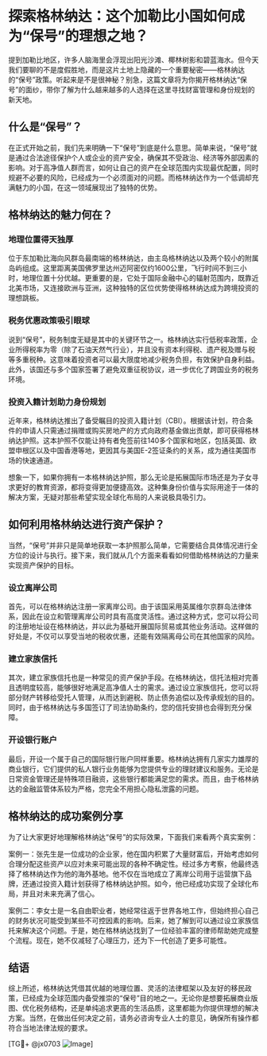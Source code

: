 # 探索格林纳达：这个加勒比小国如何成为“保号”的理想之地？

提到加勒比地区，许多人脑海里会浮现出阳光沙滩、椰林树影和碧蓝海水。但今天我们要聊的不是度假胜地，而是这片土地上隐藏的一个重要秘密——格林纳达的“保号”政策。听起来是不是很神秘？别急，这篇文章将为你揭开格林纳达“保号”的面纱，带你了解为什么越来越多的人选择在这里寻找财富管理和身份规划的新天地。

## 什么是“保号”？

在正式开始之前，我们先来明确一下“保号”到底是什么意思。简单来说，“保号”就是通过合法途径保护个人或企业的资产安全，确保其不受政治、经济等外部因素的影响。对于高净值人群而言，如何让自己的资产在全球范围内实现最优配置，同时规避不必要的风险，已经成为一个必须面对的问题。而格林纳达作为一个低调却充满魅力的小国，在这一领域展现出了独特的优势。

## 格林纳达的魅力何在？

### 地理位置得天独厚

位于东加勒比海向风群岛最南端的格林纳达，由主岛格林纳达以及两个较小的附属岛屿组成。这里距离美国佛罗里达州迈阿密仅约1600公里，飞行时间不到三小时，地理位置十分优越。更重要的是，它处于国际金融中心的辐射范围内，既靠近北美市场，又连接欧洲与亚洲，这种独特的区位优势使得格林纳达成为跨境投资的理想跳板。

### 税务优惠政策吸引眼球

说到“保号”，税务制度无疑是其中的关键环节之一。格林纳达实行低税率政策，企业所得税率为零（除了石油天然气行业），并且没有资本利得税、遗产税及赠与税等多重税种。这意味着投资者可以最大限度地减少税务负担，有效保护自身利益。此外，该国还与多个国家签署了避免双重征税协议，进一步优化了跨国业务的税务环境。

### 投资入籍计划助力身份规划

近年来，格林纳达推出了备受瞩目的投资入籍计划（CBI）。根据该计划，符合条件的申请人只需通过捐赠或购买房地产的方式向政府基金做出贡献，即可获得格林纳达护照。这本护照不仅能让持有者免签前往140多个国家和地区，包括英国、欧盟申根区以及中国香港等地，更因其与美国E-2签证条约的关系，成为通往美国市场的快速通道。

想象一下，如果你拥有一本格林纳达护照，那么无论是拓展国际市场还是为子女寻求更好的教育资源，都将变得更加便捷高效。这种集身份价值与实际用途于一体的解决方案，无疑对那些希望实现全球化布局的人来说极具吸引力。

## 如何利用格林纳达进行资产保护？

当然，“保号”并非只是简单地获取一本护照那么简单，它需要结合具体情况进行全方位的设计与执行。接下来，我们就从几个方面来看看如何借助格林纳达的力量来实现资产保护的目标。

### 设立离岸公司

首先，可以在格林纳达注册一家离岸公司。由于该国采用英属维尔京群岛法律体系，因此在设立和管理离岸公司时具有高度灵活性。通过这种方式，您可以将公司的注册地址设在格林纳达，并以此为基础开展国际贸易或其他业务活动。这样做的好处是，不仅可以享受当地的税收优惠，还能有效隔离母公司在其他国家的风险。

### 建立家族信托

其次，建立家族信托也是一种常见的资产保护手段。在格林纳达，信托法相对完善且透明度较高，能够很好地满足高净值人士的需求。通过设立家族信托，您可以将部分财产转移给受托人管理，从而达到避税、防止债务追偿以及传承规划的目的。同时，由于格林纳达与多国签订了司法协助条约，您的信托安排也会得到充分保障。

### 开设银行账户

最后，开设一个属于自己的国际银行账户同样重要。格林纳达拥有几家实力雄厚的商业银行，它们提供的私人银行业务能够为您提供专业的理财建议和服务。无论是日常资金管理还是特殊项目融资，这些银行都能满足您的需求。而且，由于格林纳达的金融监管体系较为严格，您完全不用担心隐私泄露的问题。

## 格林纳达的成功案例分享

为了让大家更好地理解格林纳达“保号”的实际效果，下面我们来看两个真实案例：

案例一：张先生是一位成功的企业家，他在国内积累了大量财富后，开始考虑如何合理分配这些资产以应对未来可能出现的各种不确定性。经过多方考察，他最终选择了格林纳达作为他的海外基地。他不仅在当地成立了离岸公司用于运营旗下品牌，还通过投资入籍计划获得了格林纳达护照。如今，他已经成功实现了全球化布局，并且对未来充满了信心。

案例二：李女士是一名自由职业者，她经常往返于世界各地工作，但始终担心自己的财务状况可能受到某些不可控因素的影响。后来，她了解到可以通过设立家族信托来解决这个问题。于是，她在格林纳达找到了一位经验丰富的律师帮助她完成整个流程。现在，她不仅减轻了心理压力，还为下一代创造了更多可能性。

## 结语

综上所述，格林纳达凭借其优越的地理位置、灵活的法律框架以及友好的移民政策，已经成为全球范围内备受推崇的“保号”目的地之一。无论你是想要拓展商业版图、优化税务结构，还是单纯追求更高的生活品质，这里都能为你提供理想的解决方案。当然，在做出任何决定之前，请务必咨询专业人士的意见，确保所有操作都符合当地法律法规的要求。

[TG💪+ @jx0703 ![Image](https://github.com/user-attachments/assets/dbca1d08-cadb-493c-b0ec-ad6f7a83f270)]